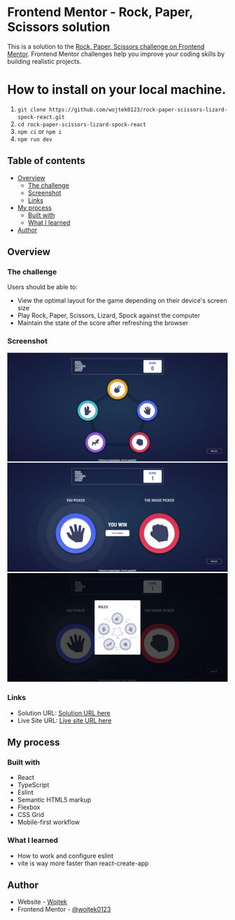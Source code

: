 # Frontend Mentor - Rock, Paper, Scissors solution

This is a solution to the [Rock, Paper, Scissors challenge on Frontend Mentor](https://www.frontendmentor.io/challenges/rock-paper-scissors-game-pTgwgvgH). Frontend Mentor challenges help you improve your coding skills by building realistic projects. 

# How to install on your local machine.
1) `git clone https://github.com/wojtek0123/rock-paper-scissors-lizard-spock-react.git`
2) `cd rock-paper-scissors-lizard-spock-react`
3) `npm ci` or `npm i`
4) `npm run dev`

## Table of contents

- [Overview](#overview)
  - [The challenge](#the-challenge)
  - [Screenshot](#screenshot)
  - [Links](#links)
- [My process](#my-process)
  - [Built with](#built-with)
  - [What I learned](#what-i-learned)
- [Author](#author)

## Overview

### The challenge

Users should be able to:

- View the optimal layout for the game depending on their device's screen size
- Play Rock, Paper, Scissors, Lizard, Spock against the computer
- Maintain the state of the score after refreshing the browser

### Screenshot

![Main stage where users can select finger symbol](./public/assets/screenshots/Screenshot%202022-08-05%20at%2013-09-39%20Rock%20Paper%20Scissors%20Lizard%20and%20Spock%20Game.png)
![Final stage of the game where user can see who win](./public/assets/screenshots/Screenshot%202022-08-05%20at%2013-10-30%20Rock%20Paper%20Scissors%20Lizard%20and%20Spock%20Game.png)
![Rules how to play the game, who beats who](./public/assets/screenshots/Screenshot%202022-08-05%20at%2013-10-41%20Rock%20Paper%20Scissors%20Lizard%20and%20Spock%20Game.png)

### Links

- Solution URL: [Solution URL here](https://your-solution-url.com)
- Live Site URL: [Live site URL here](https://rock-paper-scissors-lizard-spock-react.vercel.app/)

## My process

### Built with

- React
- TypeScript
- Eslint
- Semantic HTML5 markup
- Flexbox
- CSS Grid
- Mobile-first workflow


### What I learned

- How to work and configure eslint
- vite is way more faster than react-create-app

## Author

- Website - [Wojtek](https://wojtek0123.github.io/my-portfolio/)
- Frontend Mentor - [@wojtek0123](https://www.frontendmentor.io/profile/wojtek0123)
